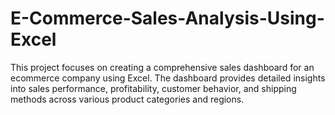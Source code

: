 # E-Commerce-Sales-Analysis-Using-Excel
This project focuses on creating a comprehensive sales dashboard for an ecommerce company using Excel. The dashboard provides detailed insights into sales performance, profitability, customer behavior, and shipping methods across various product categories and regions.
